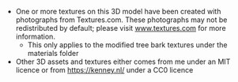 + One or more textures on this 3D model have been created with photographs from Textures.com. These photographs may not be redistributed by default; please visit www.textures.com for more information.
  - This only applies to the modified tree bark textures under the materials folder
+ Other 3D assets and textures either comes from me under an MIT licence or from https://kenney.nl/ under a CC0 licence
